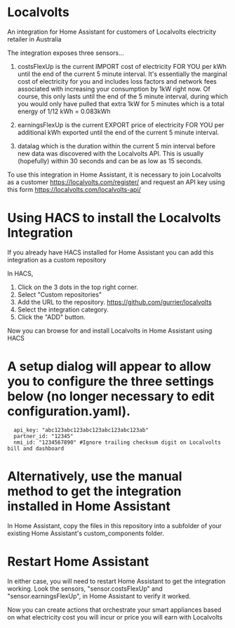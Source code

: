 # Localvolts
An integration for Home Assistant for customers of Localvolts electricity retailer in Australia

The integration exposes three sensors...

1) costsFlexUp is the current IMPORT cost of electricity FOR YOU per kWh until the end of the current 5 minute interval.
It's essentially the marginal cost of electricity for you and includes loss factors and network fees associated with increasing your consumption by 1kW right now.
Of course, this only lasts until the end of the 5 minute interval, during which you would only have pulled that extra 1kW for 5 minutes which is a total energy of 1/12 kWh = 0.083kWh

2) earningsFlexUp is the current EXPORT price of electricity FOR YOU per additional kWh exported until the end of the current 5 minute interval.

3) datalag which is the duration within the current 5 min interval before new data was discovered with the Localvolts API.  This is usually (hopefully) within 30 seconds and can be as low as 15 seconds.

To use this integration in Home Assistant, it is necessary to join Localvolts as a customer https://localvolts.com/register/
and request an API key using this form https://localvolts.com/localvolts-api/

# Using HACS to install the Localvolts Integration

If you already have HACS installed for Home Assistant you can add this integration as a custom repository

In HACS,

1. Click on the 3 dots in the top right corner.
2. Select "Custom repositories"
3. Add the URL to the repository. https://github.com/gurrier/localvolts
4. Select the integration category.
5. Click the "ADD" button.

Now you can browse for and install Localvolts in Home Assistant using HACS

# A setup dialog will appear to allow you to configure the three settings below (no longer necessary to edit configuration.yaml).

```
  api_key: "abc123abc123abc123abc123abc123ab"
  partner_id: "12345"
  nmi_id: "1234567890" #Ignore trailing checksum digit on Localvolts bill and dashboard
```

# Alternatively, use the manual method to get the integration installed in Home Assistant

In Home Assistant, copy the files in this repository into a subfolder of your existing Home Assistant's custom_components folder.

# Restart Home Assistant
In either case, you will need to restart Home Assistant to get the integration working.
Look the sensors, "sensor.costsFlexUp" and "sensor.earningsFlexUp", in Home Assistant to verify it worked.


Now you can create actions that orchestrate your smart appliances based on what electricity cost you will incur or price you will earn with Localvolts


<!-- HIDDEN until ready on HACS
[![Open your Home Assistant instance and open a repository inside the Home Assistant Community Store.](https://my.home-assistant.io/badges/hacs_repository.svg)](https://my.home-assistant.io/redirect/hacs_repository/?owner=%40gurrier&repository=localvolts&category=integration)
-->
